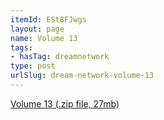 ```yaml
---
itemId: ESt8FJwgs
layout: page
name: Volume 13
tags:
- hasTag: dreamnetwork
type: post
urlSlug: dream-network-volume-13
---
```

<a href="files/Volume_13.zip" download>Volume 13 (.zip file, 27mb)</a>
